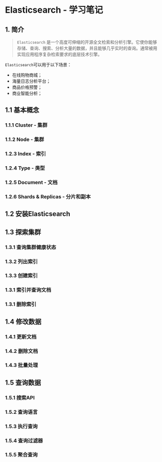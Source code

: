 # Elasticsearch - 学习笔记
## 1. 简介
> `Elasticsearch`  是一个高度可伸缩的开源全文检索和分析引擎。它使你能够存储、查询、搜索、分析大量的数据，并且能够几乎实时的查询。通常被用实现应用程序复杂检索要求的底层技术引擎。

`Elasticsearch`可以用于以下场景：
- 在线购物商城；
- 海量日志分析平台；
- 商品价格预警；
- 商业智能分析；

## 1.1 基本概念

### 1.1.1 Cluster - 集群

### 1.1.2 Node - 集群

### 1.2.3 Index - 索引

### 1.2.4 Type - 类型

### 1.2.5 Document - 文档

### 1.2.6 Shards & Replicas - 分片和副本

## 1.2 安装Elasticsearch 

## 1.3 探索集群

### 1.3.1 查询集群健康状态

### 1.3.2 列出索引

### 1.3.3 创建索引

### 1.3.1 索引并查询文档

### 1.3.1 删除索引

## 1.4 修改数据

### 1.4.1 更新文档

### 1.4.2 删除文档

### 1.4.3 批量处理

## 1.5 查询数据

### 1.5.1 搜索API

### 1.5.2 查询语言

### 1.5.3 执行查询

### 1.5.4 查询过滤器

### 1.5.5 聚合查询